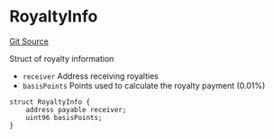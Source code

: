 # RoyaltyInfo
[Git Source](https://github.com/fxhash/fxhash-evm-contracts/blob/22e6538fd4576a4eee62705cd3e376e2623a19b3/src/lib/Structs.sol)

Struct of royalty information
- `receiver` Address receiving royalties
- `basisPoints` Points used to calculate the royalty payment (0.01%)


```solidity
struct RoyaltyInfo {
    address payable receiver;
    uint96 basisPoints;
}
```

